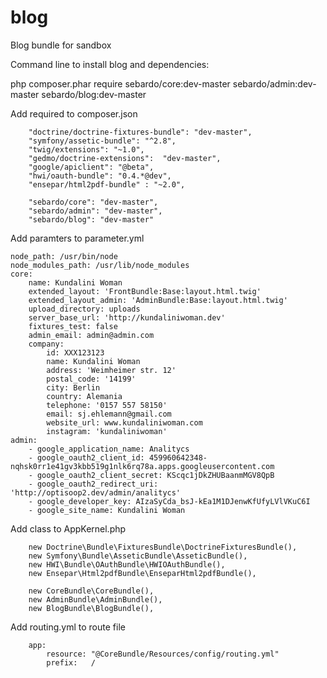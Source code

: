 # blog
Blog bundle for sandbox



Command line to install blog and dependencies:

php composer.phar require sebardo/core:dev-master sebardo/admin:dev-master sebardo/blog:dev-master

Add required to composer.json

        "doctrine/doctrine-fixtures-bundle": "dev-master",
        "symfony/assetic-bundle": "^2.8",
        "twig/extensions": "~1.0",
        "gedmo/doctrine-extensions":  "dev-master",
        "google/apiclient": "@beta",
        "hwi/oauth-bundle": "0.4.*@dev",
        "ensepar/html2pdf-bundle" : "~2.0",
        
        "sebardo/core": "dev-master",
        "sebardo/admin": "dev-master",
        "sebardo/blog": "dev-master"
        
Add paramters to parameter.yml

    node_path: /usr/bin/node
    node_modules_path: /usr/lib/node_modules
    core:
        name: Kundalini Woman
        extended_layout: 'FrontBundle:Base:layout.html.twig'
        extended_layout_admin: 'AdminBundle:Base:layout.html.twig'
        upload_directory: uploads
        server_base_url: 'http://kundaliniwoman.dev'
        fixtures_test: false
        admin_email: admin@admin.com
        company:
            id: XXX123123
            name: Kundalini Woman
            address: 'Weimheimer str. 12'
            postal_code: '14199'
            city: Berlin
            country: Alemania
            telephone: '0157 557 58150'
            email: sj.ehlemann@gmail.com
            website_url: www.kundaliniwoman.com
            instagram: 'kundaliniwoman'
    admin:
        - google_application_name: Analitycs
        - google_oauth2_client_id: 459960642348-nqhsk0rr1e41gv3kbb519g1nlk6rq78a.apps.googleusercontent.com
        - google_oauth2_client_secret: KScqc1jDkZHUBaanmMGV8QpB
        - google_oauth2_redirect_uri: 'http://optisoop2.dev/admin/analitycs'
        - google_developer_key: AIzaSyCda_bsJ-kEa1M1DJenwKfUfyLVlVKuC6I
        - google_site_name: Kundalini Woman

Add class to AppKernel.php

        new Doctrine\Bundle\FixturesBundle\DoctrineFixturesBundle(),
        new Symfony\Bundle\AsseticBundle\AsseticBundle(),
        new HWI\Bundle\OAuthBundle\HWIOAuthBundle(),
        new Ensepar\Html2pdfBundle\EnseparHtml2pdfBundle(),
        
        new CoreBundle\CoreBundle(),
        new AdminBundle\AdminBundle(),
        new BlogBundle\BlogBundle(),
        
Add routing.yml to route file

        app:
            resource: "@CoreBundle/Resources/config/routing.yml"
            prefix:   /

